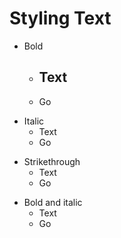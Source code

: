 # Styling Text
- Bold
  - Text
    - 
  - Go
    > 
- Italic
  - Text
  - Go
    >
- Strikethrough
  - Text
  - Go
    >
- Bold and italic
  - Text
  - Go
    >
